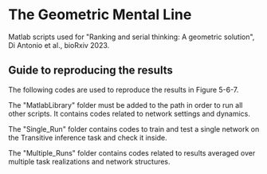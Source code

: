 # The Geometric Mental Line
Matlab scripts used for "Ranking and serial thinking: A geometric solution", Di Antonio et al., bioRxiv 2023.

## Guide to reproducing the results
The following codes are used to reproduce the results in Figure 5-6-7.

The "MatlabLibrary" folder must be added to the path in order to run all other scripts. It contains codes related to network settings and dynamics.

The "Single_Run" folder contains codes to train and test a single network on the Transitive inference task and check it inside.

The "Multiple_Runs" folder contains codes related to results averaged over multiple task realizations and network structures.
